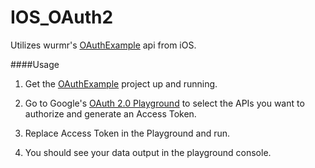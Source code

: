 IOS_OAuth2
==========

Utilizes wurmr's [OAuthExample](https://github.com/wurmr/OAuthExample) api from iOS.

####Usage

1.  Get the [OAuthExample](https://github.com/wurmr/OAuthExample) project up and running.  

2.  Go to Google's [OAuth 2.0 Playground](https://developers.google.com/oauthplayground/) to select the APIs you want to authorize and generate an Access Token.

3.  Replace Access Token in the Playground and run.

4.  You should see your data output in the playground console.
